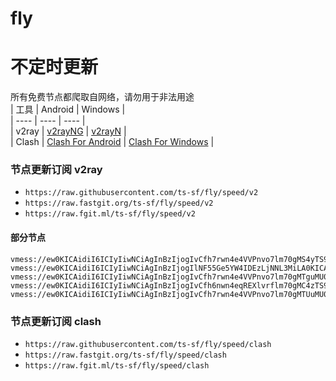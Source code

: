 # fly
# 不定时更新
所有免费节点都爬取自网络，请勿用于非法用途  
|  工具  | Android  | Windows  |  
|  ----  | ----   | ----  |  
| v2ray  | [v2rayNG](https://github.com/2dust/v2rayNG/releases) | [v2rayN](https://github.com/2dust/v2rayN/releases) |  
| Clash  | [Clash For Android](https://github.com/Kr328/ClashForAndroid/releases) | [Clash For Windows](https://github.com/Fndroid/clash_for_windows_pkg/releases) | 
  
### 节点更新订阅  v2ray
- `https://raw.githubusercontent.com/ts-sf/fly/speed/v2`  
- `https://raw.fastgit.org/ts-sf/fly/speed/v2`  
- `https://raw.fgit.ml/ts-sf/fly/speed/v2`  
#### 部分节点  
``` 
vmess://ew0KICAidiI6ICIyIiwNCiAgInBzIjogIvCfh7rwn4e4VVPnvo7lm70gMS4yTS9zIiwNCiAgImFkZCI6ICJjZi55eGpub2RlLmNvbSIsDQogICJwb3J0IjogIjgwIiwNCiAgImlkIjogIjA5YzFkMzJkLTQ0NTgtNGViZi1iMzZkLTRkZDczMmJhZTNhYSIsDQogICJhaWQiOiAiMCIsDQogICJzY3kiOiAiYXV0byIsDQogICJuZXQiOiAid3MiLA0KICAidHlwZSI6ICJub25lIiwNCiAgImhvc3QiOiAiZHAxLnl4am5vZGUuY29tIiwNCiAgInBhdGgiOiAiL3l4emJwIiwNCiAgInRscyI6ICIiLA0KICAic25pIjogIiIsDQogICJhbHBuIjogIiIsDQogICJmcCI6ICIiDQp9
vmess://ew0KICAidiI6ICIyIiwNCiAgInBzIjogIlNF55Ge5YW4IDEzLjNNL3MiLA0KICAiYWRkIjogIjM3LjEyMC4yMDkuMTI1IiwNCiAgInBvcnQiOiAiNDk5ODIiLA0KICAiaWQiOiAiZGMwY2YyMmQtZTM1Yy00Yjc3LTg5MjQtOTc3ZjY4NDQ5MDliIiwNCiAgImFpZCI6ICI2NCIsDQogICJzY3kiOiAiYXV0byIsDQogICJuZXQiOiAidGNwIiwNCiAgInR5cGUiOiAibm9uZSIsDQogICJob3N0IjogIvCfh7jwn4eqU0XnkZ7lhbgoeW91dHViZemYv+S8n+enkeaKgDIpIiwNCiAgInBhdGgiOiAiIiwNCiAgInRscyI6ICIiLA0KICAic25pIjogIiIsDQogICJhbHBuIjogIiIsDQogICJmcCI6ICIiDQp9
vmess://ew0KICAidiI6ICIyIiwNCiAgInBzIjogIvCfh7rwn4e4VVPnvo7lm70gMTguMU0vcyIsDQogICJhZGQiOiAiMTM3LjE3NS45LjE3MyIsDQogICJwb3J0IjogIjUxNDEzIiwNCiAgImlkIjogIjQxODA0OGFmLWEyOTMtNGI5OS05YjBjLTk4Y2EzNTgwZGQyNCIsDQogICJhaWQiOiAiNjQiLA0KICAic2N5IjogImF1dG8iLA0KICAibmV0IjogInRjcCIsDQogICJ0eXBlIjogIm5vbmUiLA0KICAiaG9zdCI6ICLwn4e68J+HuFVT576O5Zu9KHlvdXR1YmXpmL/kvJ/np5HmioAyKSIsDQogICJwYXRoIjogIi8iLA0KICAidGxzIjogIiIsDQogICJzbmkiOiAiIiwNCiAgImFscG4iOiAiIiwNCiAgImZwIjogIiINCn0=
vmess://ew0KICAidiI6ICIyIiwNCiAgInBzIjogIvCfh6nwn4eqREXlvrflm70gMC4zTS9zIiwNCiAgImFkZCI6ICJnZXIuZGlnaXRhbHJlcy5zaG9wIiwNCiAgInBvcnQiOiAiNDQzIiwNCiAgImlkIjogImY1MDJmMDRjLTk1MzAtNGE2MS04MzViLTRhZjFmM2NkMWNlNCIsDQogICJhaWQiOiAiMCIsDQogICJzY3kiOiAiYXV0byIsDQogICJuZXQiOiAid3MiLA0KICAidHlwZSI6ICJub25lIiwNCiAgImhvc3QiOiAiZ2VyLmRpZ2l0YWxyZXMuc2hvcCIsDQogICJwYXRoIjogIi8xOTQ1OCIsDQogICJ0bHMiOiAidGxzIiwNCiAgInNuaSI6ICJnZXIuZGlnaXRhbHJlcy5zaG9wIiwNCiAgImFscG4iOiAiIg0KfQ==
vmess://ew0KICAidiI6ICIyIiwNCiAgInBzIjogIvCfh7rwn4e4VVPnvo7lm70gMTUuMU0vcyIsDQogICJhZGQiOiAibnMxLnYyLXZpcC5mdW4iLA0KICAicG9ydCI6ICI4MCIsDQogICJpZCI6ICI0Zjg1OTE0OS0yYjJmLTRiOTAtOWEyYy04YzBmZTE1YzhjNGMiLA0KICAiYWlkIjogIjAiLA0KICAic2N5IjogImF1dG8iLA0KICAibmV0IjogIndzIiwNCiAgInR5cGUiOiAiYXV0byIsDQogICJob3N0IjogImRlMTQuaXJ0ZWguZnVuIiwNCiAgInBhdGgiOiAiL296WDlhVVBpSlZ0b0xhdmpUVyIsDQogICJ0bHMiOiAiIiwNCiAgInNuaSI6ICIiLA0KICAiYWxwbiI6ICIiLA0KICAiZnAiOiAiIg0KfQ==
```
### 节点更新订阅  clash
- `https://raw.githubusercontent.com/ts-sf/fly/speed/clash`  
- `https://raw.fastgit.org/ts-sf/fly/speed/clash`  
- `https://raw.fgit.ml/ts-sf/fly/speed/clash`  
